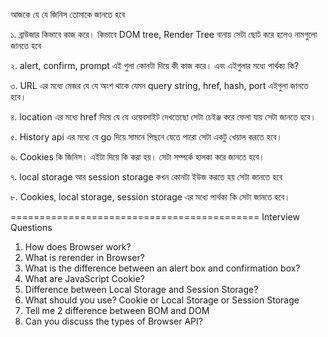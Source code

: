 আজকে যে যে জিনিস তোমাকে জানতে হবে 



১. ব্রাউজার কিভাবে কাজ করে। কিভাবে DOM tree, Render Tree বানায় সেটা ছোট করে হলেও নামগুলো জানতে হবে

২. alert, confirm, prompt এই গুলা কোনটা দিয়ে কী কাজ করে। এবং এইগুলার মধ্যে পার্থক্য কি?

৩. URL এর মধ্যে মেজর যে যে অংশ থাকে যেমন query string, href, hash, port এইগুলা জানতে হবে। 

৪. location এর মধ্যে href দিয়ে যে যে ওয়েবসাইট দেখতেছো সেটা চেইঞ্জ করে ফেলা যায় সেটা জানতে হবে। 

৫. History api এর মধ্যে যে go দিয়ে সামনে পিছনে যেতে পারো সেটা একটু খেয়াল করতে হবে। 

৬. Cookies কি জিনিস। এইটা দিয়ে কি করা হয়। সেটা সম্পর্কে হালকা করে জানতে হবে। 

৭. local storage আর session storage কখন কোনটা ইউজ করতে হয় সেটা জানতে হবে 

৮. Cookies, local storage, session storage এর মধ্যে পার্থক্য কি সেটা জানতে হবে। 


===========================================
Interview Questions
1. How does Browser work?
2. What is rerender in Browser?
3. What is the difference between an alert box and confirmation box?
4. What are JavaScript Cookie?
5. Difference between Local Storage and Session Storage?
6. What should you use? Cookie or Local Storage or Session Storage
7. Tell me 2 difference between BOM and DOM
8. Can you discuss the types of Browser API?
